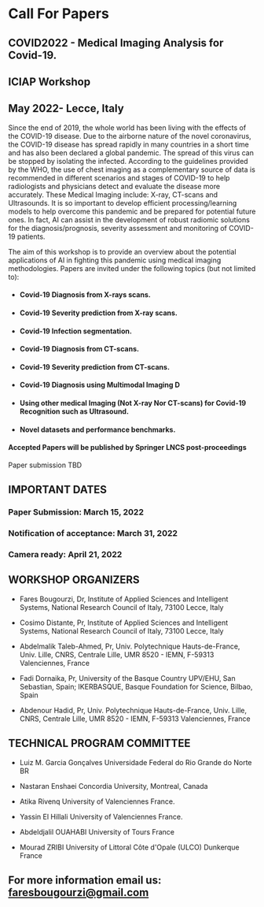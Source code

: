 # Call For Papers 

## COVID2022 - Medical Imaging Analysis for Covid-19.
## ICIAP Workshop
## May 2022- Lecce, Italy

Since the end of 2019, the whole world has been living with the effects of the COVID-19 disease. Due 
to the airborne nature of the novel coronavirus, the COVID-19 disease has spread rapidly in many 
countries in a short time and has also been declared a global pandemic. The spread of this virus can be 
stopped by isolating the infected. According to the guidelines provided by the WHO, the use of chest 
imaging as a complementary source of data is recommended in different scenarios and stages of 
COVID-19 to help radiologists and physicians detect and evaluate the disease more accurately. These 
Medical Imaging include: X-ray, CT-scans and Ultrasounds.   It is so important to develop efficient 
processing/learning models to help overcome this pandemic and be prepared for potential future ones. 
In fact, AI can assist in the development of robust radiomic solutions for the diagnosis/prognosis, 
severity assessment and monitoring of COVID-19 patients.

The aim of this workshop is to provide an overview about the potential applications of AI in fighting 
this pandemic using medical imaging methodologies. 
Papers are invited under the following topics (but not limited to):

*  #### Covid-19 Diagnosis from X-rays scans.
*  #### Covid-19 Severity prediction from X-ray scans.
*  #### Covid-19 Infection segmentation.
*  #### Covid-19 Diagnosis from CT-scans. 
*  #### Covid-19 Severity prediction from CT-scans.
*  #### Covid-19 Diagnosis using Multimodal Imaging D
*  #### Using other medical Imaging (Not X-ray Nor CT-scans) for Covid-19 Recognition such as Ultrasound.
*  #### Novel datasets and performance benchmarks.

#### Accepted Papers will be published by Springer LNCS post-proceedings

Paper submission TBD

## IMPORTANT DATES
### Paper Submission: March 15, 2022
### Notification of acceptance: March 31, 2022
### Camera ready: April 21, 2022

## WORKSHOP ORGANIZERS

* Fares Bougourzi, Dr, Institute of Applied Sciences and Intelligent Systems, National Research Council of Italy, 73100 Lecce, Italy

* Cosimo Distante, Pr, Institute of Applied Sciences and Intelligent Systems, National Research Council of Italy, 73100 Lecce, Italy

* Abdelmalik Taleb-Ahmed, Pr, Univ. Polytechnique Hauts-de-France, Univ. Lille, CNRS, Centrale Lille,  UMR 8520 - IEMN,  F-59313 Valenciennes, France

* Fadi Dornaika, Pr, University of the Basque Country UPV/EHU, San Sebastian, Spain; IKERBASQUE, Basque Foundation for Science, Bilbao, Spain

* Abdenour Hadid, Pr, Univ. Polytechnique Hauts-de-France, Univ. Lille, CNRS, Centrale Lille,  UMR 8520 - IEMN,  F-59313 Valenciennes, France

## TECHNICAL PROGRAM COMMITTEE

* Luiz M. Garcia Gonçalves    Universidade Federal do Rio Grande do Norte BR

* Nastaran Enshaei     Concordia University, Montreal, Canada

* Atika Rivenq                University of Valenciennes France.

* Yassin El Hillali             University of Valenciennes France.

* Abdeldjalil OUAHABI      University of Tours France

* Mourad ZRIBI               University of Littoral Côte d'Opale (ULCO) Dunkerque France


## For more information email us: faresbougourzi@gmail.com



